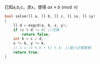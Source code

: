 已知a,b,c，求x，使得 $ax \equiv b \pmod {n}$
```cpp
bool solve(ll a, ll b, ll c, ll &x, ll &y)
{
    ll d = exgcd(a, b, x, y);
    if (c % d != 0) //无解
        return false;
    int k = c / d;
    x *= k, y *= k;
    // x = (x % k + k) % k; //最小正整数解
    return true;
}
```